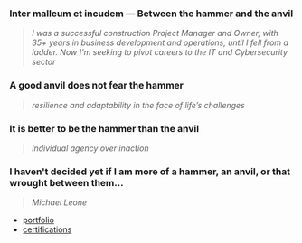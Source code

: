 ### Inter malleum et incudem — Between the hammer and the anvil
> *I was a successful construction Project Manager and Owner, with 35+ years in business
development and operations, until I fell from a ladder. Now I'm seeking to pivot careers to the IT and Cybersecurity sector*

### A good anvil does not fear the hammer
> *resilience and adaptability in the face of life’s challenges*

### It is better to be the hammer than the anvil
> *individual agency over inaction*

### I haven't decided yet if I am more of a hammer, an anvil, or that wrought between them...
  
> *Michael Leone*
- [portfolio](https://github.com/hammer-and-anvil/portfolio)
- [certifications](https://github.com/hammer-and-anvil/certifications/tree/main)



<!---
hammer-and-anvil/hammer-and-anvil is a ✨ special ✨ repository because its `README.md` (this file) appears on your GitHub profile.
You can click the Preview link to take a look at your changes.
--->
